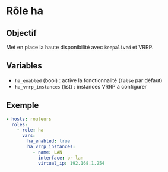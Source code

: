 # Rôle ha

## Objectif
Met en place la haute disponibilité avec `keepalived` et VRRP.

## Variables
- `ha_enabled` (bool) : active la fonctionnalité (`false` par défaut)
- `ha_vrrp_instances` (list) : instances VRRP à configurer

## Exemple
```yaml
- hosts: routeurs
  roles:
    - role: ha
      vars:
        ha_enabled: true
        ha_vrrp_instances:
          - name: LAN
            interface: br-lan
            virtual_ip: 192.168.1.254
```
